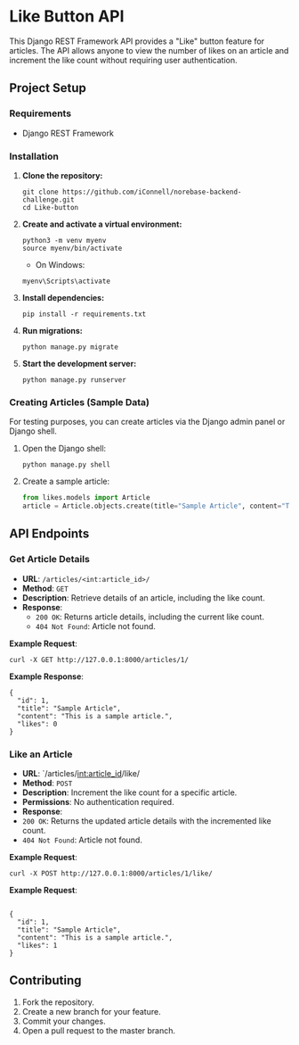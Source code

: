 # Like Button API

This Django REST Framework API provides a "Like" button feature for articles. The API allows anyone to view the number of likes on an article and increment the like count without requiring user authentication.


## Project Setup

### Requirements
- Django REST Framework

### Installation

1. **Clone the repository:**

    ```
    git clone https://github.com/iConnell/norebase-backend-challenge.git
    cd Like-button
    ```

2. **Create and activate a virtual environment:**

    ```
    python3 -m venv myenv
    source myenv/bin/activate
    ```

    - On Windows:

    ```
    myenv\Scripts\activate
    ```

3. **Install dependencies:**

    ```
    pip install -r requirements.txt
    ```

4. **Run migrations:**

    ```
    python manage.py migrate
    ```

5. **Start the development server:**

    ```
    python manage.py runserver
    ```

### Creating Articles (Sample Data)
For testing purposes, you can create articles via the Django admin panel or Django shell.

1. Open the Django shell:

    ```
    python manage.py shell
    ```

2. Create a sample article:

    ```python
    from likes.models import Article  
    article = Article.objects.create(title="Sample Article", content="This is a sample article.")
    ```

## API Endpoints

### Get Article Details

- **URL**: `/articles/<int:article_id>/`
- **Method**: `GET`
- **Description**: Retrieve details of an article, including the like count.
- **Response**:
  - `200 OK`: Returns article details, including the current like count.
  - `404 Not Found`: Article not found.

**Example Request**:

```
curl -X GET http://127.0.0.1:8000/articles/1/
```
**Example Response**:

```
{
  "id": 1,
  "title": "Sample Article",
  "content": "This is a sample article.",
  "likes": 0
}
```


### Like an Article

- **URL**: `/articles/<int:article_id>/like/
- **Method**: `POST`
- **Description**: Increment the like count for a specific article.
- **Permissions**: No authentication required.
- **Response**:
- `200 OK`: Returns the updated article details with the incremented like count.
- `404 Not Found`: Article not found.

**Example Request**:

```
curl -X POST http://127.0.0.1:8000/articles/1/like/
```
**Example Request**:

```

{
  "id": 1,
  "title": "Sample Article",
  "content": "This is a sample article.",
  "likes": 1
}
```

## Contributing

1. Fork the repository.
2. Create a new branch for your feature.
3. Commit your changes.
4. Open a pull request to the master branch.

